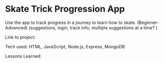<h1> Skate Trick Progression App </h1>

Use the app to track progress in a journey to learn how to skate. (Beginner-Advanced)
(suggestions, login, track info, multiple suggestions at a time? )

Link to project: 

Tech used: HTML, JavaScript, Node.js, Express, MongoDB

Lessons Learned: 
